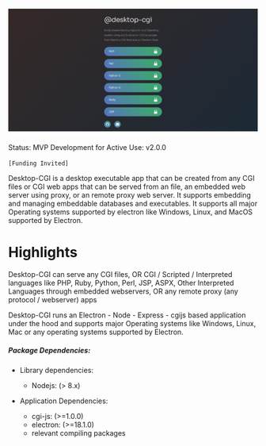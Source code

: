 ![Desktop CGI](https://github.com/desktop-cgi/desktop-cgi/blob/master/dev_support/assets/desktop-cgi.jpeg)

Status: MVP Development for Active Use: v2.0.0

`[Funding Invited]`



Desktop-CGI is a desktop executable app that can be created from any CGI files or CGI web apps that can be served from an file, an embedded web server using proxy, or an remote proxy web server. It supports embedding and managing embeddable databases and executables. It supports all major Operating systems supported by electron like Windows, Linux, and MacOS supported by Electron.


# Highlights


Desktop-CGI can serve any CGI files, OR CGI / Scripted / Interpreted languages like PHP, Ruby, Python, Perl, JSP, ASPX, Other Interpreted Languages through embedded webservers, OR any remote proxy (any protocol / webserver) apps 

Desktop-CGI runs an Electron - Node - Express - cgijs based application under the hood and supports major Operating systems like Windows, Linux, Mac or any operating systems supported by Electron.


##### Package Dependencies:

* Library dependencies:
    - Nodejs: (> 8.x)

* Application Dependencies:
    - cgi-js: (>=1.0.0)
    - electron: (>=18.1.0)
    - relevant compiling packages
